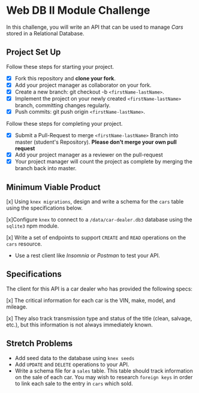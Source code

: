 # Web DB II Module Challenge

In this challenge, you will write an API that can be used to manage _Cars_ stored in a Relational Database.

## Project Set Up

Follow these steps for starting your project.

- [x] Fork this repository and **clone your fork**.
- [x] Add your project manager as collaborator on your fork.
- [x] Create a new branch: git checkout -b `<firstName-lastName>`.
- [x] Implement the project on your newly created `<firstName-lastName>` branch, committing changes regularly.
- [x] Push commits: git push origin `<firstName-lastName>`.

Follow these steps for completing your project.

- [x] Submit a Pull-Request to merge `<firstName-lastName>` Branch into master (student's Repository). **Please don't merge your own pull request**
- [x] Add your project manager as a reviewer on the pull-request
- [x] Your project manager will count the project as complete by merging the branch back into master.

## Minimum Viable Product

[x] Using `knex migrations`, design and write a schema for the `cars` table using the specifications below.

[x]Configure `knex` to connect to a `/data/car-dealer.db3` database using the `sqlite3` npm module.

[x] Write a set of endpoints to support `CREATE` and `READ` operations on the `cars` resource.

- Use a rest client like _Insomnia_ or _Postman_ to test your API.

## Specifications

The client for this API is a car dealer who has provided the following specs:

[x] The critical information for each car is the VIN, make, model, and mileage.

[x] They also track transmission type and status of the title (clean, salvage, etc.), but this information is not always immediately known.

## Stretch Problems

- Add seed data to the database using `knex seeds`
- Add `UPDATE` and `DELETE` operations to your API.
- Write a schema file for a `sales` table. This table should track information on the sale of each car. You may wish to research `foreign keys` in order to link each sale to the entry in `cars` which sold.
